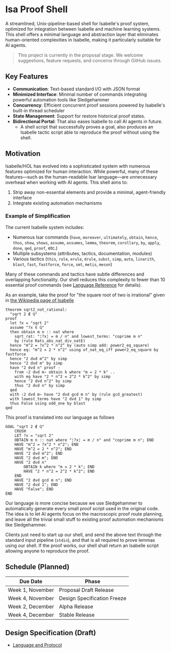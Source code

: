 Isa Proof Shell
====

A streamlined, Unix-pipeline-based shell for Isabelle's proof system, optimized for integration between Isabelle and machine learning systems.
This shell offers a minimal language and abstraction layer that eliminates human-oriented complexities in Isabelle, making it particularly suitable for AI agents.

> This project is currently in the proposal stage. We welcome suggestions, feature requests, and concerns through GitHub issues.

## Key Features

- **Communication**: Text-based standard I/O with JSON format
- **Minimized Interface**: Minimal number of commands integrating powerful automation tools like Sledgehammer
- **Concurrency**: Efficient concurrent proof sessions powered by Isabelle's built-in thread scheduler
- **State Management**: Support for restore historical proof states.
- **Bidirectional Portal**: That also eases Isabelle to call AI agents in future.
	- A shell script that successfully proves a goal, also produces an Isabelle tactic script able to reproduce the proof without using the shell.
## Motivation

Isabelle/HOL has evolved into a sophisticated system with numerous features optimized for human interaction. While powerful, many of these features—such as the human-readable Isar language—are unnecessary overhead when working with AI agents. This shell aims to:

1. Strip away non-essential elements and provide a minimal, agent-friendly interface
2. Integrate existing automation mechanisms

### Example of Simplification

The current Isabelle system includes:

- Numerous Isar commands (`have`, `moreover`, `ultimately`, `obtain`, `hence`, `thus`, `show`, `shows`, `assume`, `assumes`, `lemma`, `theorem`, `corollary`, `by`, `apply`, `done`, `qed`, `proof`, etc.)
- Multiple subsystems (attributes, tactics, documentation, modules)
- Various tactics (`this`, `rule`, `erule`, `drule`, `subst`, `simp`, `auto`, `linarith`, `blast`, `fast`, `fastforce`, `force`, `smt`, `metis`, `meson`)

Many of these commands and tactics have subtle differences and overlapping functionality. Our shell reduces this complexity to fewer than 10 essential proof commands (see [Language Reference](/doc/Language%20and%20Protocol.md) for details).

As an example, take the proof for "the square root of two is irrational" given in [the Wikipedia page of Isabelle](https://en.wikipedia.org/wiki/Isabelle_(proof_assistant))
```isabelle
theorem sqrt2_not_rational:
  "sqrt 2 ∉ ℚ"
proof
  let ?x = "sqrt 2"
  assume "?x ∈ ℚ"
  then obtain m n :: nat where
    sqrt_rat: "¦?x¦ = m / n" and lowest_terms: "coprime m n"
    by (rule Rats_abs_nat_div_natE)
  hence "m^2 = ?x^2 * n^2" by (auto simp add: power2_eq_square)
  hence eq: "m^2 = 2 * n^2" using of_nat_eq_iff power2_eq_square by fastforce
  hence "2 dvd m^2" by simp
  hence "2 dvd m" by simp
  have "2 dvd n" proof -
    from ‹2 dvd m› obtain k where "m = 2 * k" ..
    with eq have "2 * n^2 = 2^2 * k^2" by simp
    hence "2 dvd n^2" by simp
    thus "2 dvd n" by simp
  qed
  with ‹2 dvd m› have "2 dvd gcd m n" by (rule gcd_greatest)
  with lowest_terms have "2 dvd 1" by simp
  thus False using odd_one by blast
qed
```
This proof is translated into our language as follows
```
GOAL "sqrt 2 ∉ ℚ"
    CRUSH
    LET ?x = "sqrt 2"
    OBTAIN m n :: nat where "¦?x¦ = m / n" and "coprime m n"; END
    HAVE "m^2 = ?x^2 * n^2"; END
    HAVE "m^2 = 2 * n^2"; END
    HAVE "2 dvd m^2"; END
    HAVE "2 dvd m"; END
    HAVE "2 dvd n"
        OBTAIN k where "m = 2 * k"; END
        HAVE "2 * n^2 = 2^2 * k^2"; END
    END
    HAVE "2 dvd gcd m n"; END
    HAVE "2 dvd 1"; END
    HAVE "False"; END
END
```
Our language is more concise because we use Sledgehammer to automatically generate every small proof script used in the original code. The idea is to let AI agents focus on the macroscopic proof route planning, and leave all the trivial small stuff to existing proof automation mechanisms like Sledgehammer. 

Clients just need to start up our shell, and send the above text through the standard input pipeline (`stdin`), and that is all required to prove lemmas using our shell. If the proof works, our shell shall return an Isabelle script allowing anyone to reproduce the proof.

## Schedule (Planned)

| Due Date         | Phase                       |
| ---------------- | --------------------------- |
| Week 1, November | Proposal Draft Release      |
| Week 4, November | Design Specification Freeze |
| Week 2, December | Alpha Release               |
| Week 4, December | Stable Release              |

## Design Specification (Draft)

- [Language and Protocol](/doc/Language%20and%20Protocol.md)
